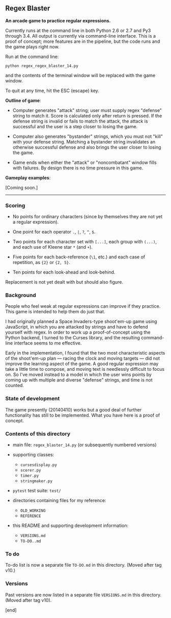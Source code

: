 ## Regex Blaster

**An arcade game to practice regular expressions.**

Currently runs at the command line in both Python 2.6 or 2.7 and Py3 through 3.4. All output is currently via command-line interface. This is a proof of concept; more features are in the pipeline, but the code runs and the game plays right now.

Run at the command line:

    python regex_regex_blaster_14.py

and the contents of the terminal window will be replaced with the game window.

To quit at any time, hit the ESC (escape) key.

**Outline of game**:

 * Computer generates "attack" string; user must supply regex "defense" string to match it. Score is calculated only after return is pressed. If the defense string is invalid or fails to match the attack, the attack is successful and the user is a step closer to losing the game.

 * Computer also generates "bystander" strings, which you must not "kill" with your defense string. Matching a bystander string invalidates an otherwise successful defense and also brings the user closer to losing the game.

 * Game ends when either the "attack" or "noncombatant" window fills with failures. By design there is no time pressure in this game.

**Gameplay examples**:

 [Coming soon.]

---

### Scoring

 * No points for ordinary characters (since by themselves they are not yet a regular expression).

 * One point for each operator `.`, `|`, `?`, `^`, `$`.

 * Two points for each character set with `[...]`, each group with `(...)`, and each use of Kleene star `*` (and `+`).

 * Five points for each back-reference (`\1`, etc.) and each case of repetition, as `{2}` or `{2, 5}`.

 * Ten points for each look-ahead and look-behind.

Replacement is not yet dealt with but should also figure.

### Background

People who feel weak at regular expressions can improve if they practice. This game is intended to help them do just that.

I had originally planned a Space Invaders-type shoot'em-up game using JavaScript, in which you are attacked by strings and have to defend yourself with regex. In order to work up a proof-of-concept using the Python backend, I turned to the Curses library, and the resulting command-line interface seems to me effective.

Early in the implementation, I found that the two most characteristic aspects of the shoot'em-up plan — racing the clock and moving targets — did not improve the learning aspect of the game. A good regular expression may take a little time to compose, and moving text is needlessly difficult to focus on. So I've moved instead to a model in which the user wins points by coming up with multiple and diverse "defense" strings, and time is not counted.

### State of development

The game presently (20140410) works but a good deal of further functionality has still to be implemented. What you have here is a proof of concept.

### Contents of this directory

 * main file: `regex_blaster_14.py` (or subsequently numbered versions)
 * supporting classes:

   * `cursesdisplay.py`
   * `scorer.py`
   * `timer.py`
   * `stringmaker.py`

 * `pytest` test suite: `test/`
 * directories containing files for my reference:

   * `OLD_WORKING`
   * `REFERENCE`

 * this README and supporting development information:

   * `VERSIONS.md`
   * `TO-DO..md`

### To do

To-do list is now a separate file `TO-DO.md` in this directory. (Moved after tag v10.)

### Versions

Past versions are now listed in a separate file `VERSIONS.md` in this directory. (Moved after tag v10).

[end]
